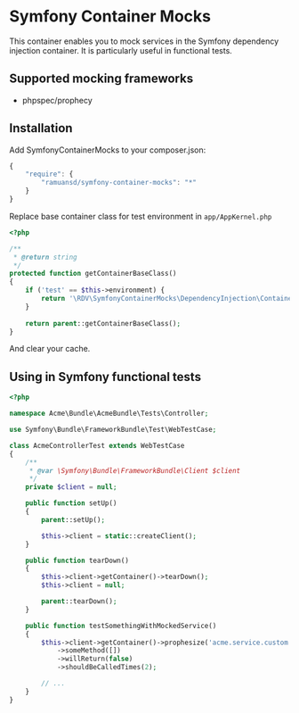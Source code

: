 ﻿# Symfony Container Mocks

This container enables you to mock services in the Symfony dependency
injection container. It is particularly useful in functional tests.

## Supported mocking frameworks

 * phpspec/prophecy

## Installation

Add SymfonyContainerMocks to your composer.json:

```js
{
    "require": {
        "ramuansd/symfony-container-mocks": "*"
    }
}
```

Replace base container class for test environment in `app/AppKernel.php`

```php
<?php

/**
 * @return string
 */
protected function getContainerBaseClass()
{
    if ('test' == $this->environment) {
        return '\RDV\SymfonyContainerMocks\DependencyInjection\ContainerMocks';
    }
    
    return parent::getContainerBaseClass();
}
```

And clear your cache.


## Using in Symfony functional tests

```php
<?php

namespace Acme\Bundle\AcmeBundle\Tests\Controller;

use Symfony\Bundle\FrameworkBundle\Test\WebTestCase;

class AcmeControllerTest extends WebTestCase
{
    /**
     * @var \Symfony\Bundle\FrameworkBundle\Client $client
     */
    private $client = null;

    public function setUp()
    {
        parent::setUp();

        $this->client = static::createClient();
    }

    public function tearDown()
    {
        $this->client->getContainer()->tearDown();
        $this->client = null;

        parent::tearDown();
    }

    public function testSomethingWithMockedService()
    {
        $this->client->getContainer()->prophesize('acme.service.custom', 'Acme\Bundle\AcmeBundle\Service\Custom')
            ->someMethod([])
            ->willReturn(false)
            ->shouldBeCalledTimes(2);

        // ...
    }
}
```
